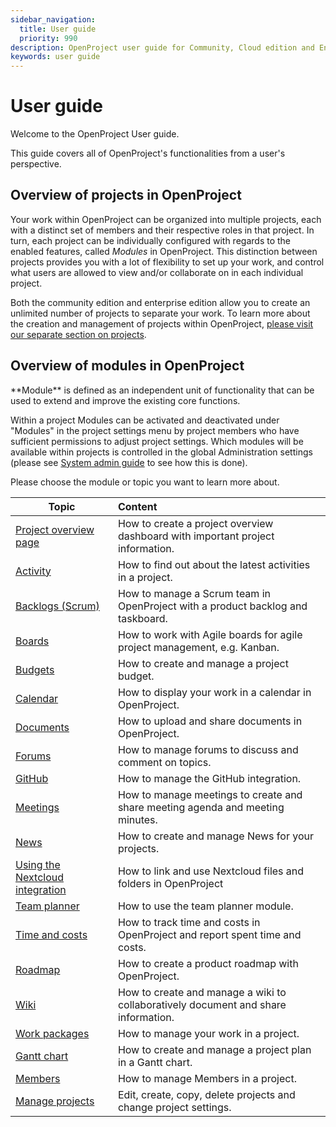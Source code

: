```yaml
---
sidebar_navigation:
  title: User guide
  priority: 990
description: OpenProject user guide for Community, Cloud edition and Enterprise edition.
keywords: user guide
---
```

# User guide

Welcome to the OpenProject User guide.

This guide covers all of OpenProject's functionalities from a user's perspective.

## Overview of projects in OpenProject

Your work within OpenProject can be organized into multiple projects, each with a distinct set of members and their respective roles in that project.  In turn, each project can be individually configured with regards to the enabled features, called *Modules* in OpenProject. This distinction between projects provides you with a lot of flexibility to set up your work, and control what users are allowed to view and/or collaborate on in each individual project.

Both the community edition and enterprise edition allow you to create an unlimited number of projects to separate your work. To learn more about the creation and management of projects within OpenProject, [please visit our separate section on projects](projects/).

## Overview of modules in OpenProject

<div class="glossary">
**Module** is defined as an independent unit of functionality that can be used to extend and improve the existing core functions.</div>

Within a project Modules can be activated and deactivated under "Modules" in the project settings menu by project members who have sufficient permissions to adjust project settings. Which modules will be available within projects is controlled in the global Administration settings (please see [System admin guide](../system-admin-guide/system-settings/project-system-settings/) to see how this is done).

Please choose the module or topic you want to learn more about.

| Topic                                                        | Content                                                      |
| ------------------------------------------------------------ | :----------------------------------------------------------- |
| [Project overview page](project-overview)                    | How to create a project overview dashboard with important project information. |
| [Activity](activity)                                         | How to find out about the latest activities in a project.    |
| [Backlogs (Scrum)](backlogs-scrum)                           | How to manage a Scrum team in OpenProject with a product backlog and taskboard. |
| [Boards](agile-boards)                                       | How to work with Agile boards for agile project management, e.g. Kanban. |
| [Budgets](budgets)                                           | How to create and manage a project budget.                   |
| [Calendar](calendar)                                         | How to display your work in a calendar in OpenProject.       |
| [Documents](documents)                                       | How to upload and share documents in OpenProject.            |
| [Forums](forums)                                             | How to manage forums to discuss and comment on topics.       |
| [GitHub](../system-admin-guide/integrations/github-integration/) | How to manage the GitHub integration.                        |
| [Meetings](meetings)                                         | How to manage meetings to create and share meeting agenda and meeting minutes. |
| [News](news)                                                 | How to create and manage News for your projects.             |
| [Using the Nextcloud integration](nextcloud-integration)     | How to link and use Nextcloud files and folders in OpenProject |
| [Team planner](team-planner)                                 | How to use the team planner module.                          |
| [Time and costs](time-and-costs)                             | How to track time and costs in OpenProject and report spent time and costs. |
| [Roadmap](roadmap)                                           | How to create a product roadmap with OpenProject.            |
| [Wiki](wiki)                                                 | How to create and manage a wiki to collaboratively document and share information. |
| [Work packages](work-packages)                               | How to manage your work in a project.                        |
| [Gantt chart](gantt-chart)                                   | How to create and manage a project plan in a Gantt chart.    |
| [Members](members/)                                          | How to manage Members in a project.                          |
| [Manage projects](projects)                                  | Edit, create, copy, delete projects and change project settings. |

